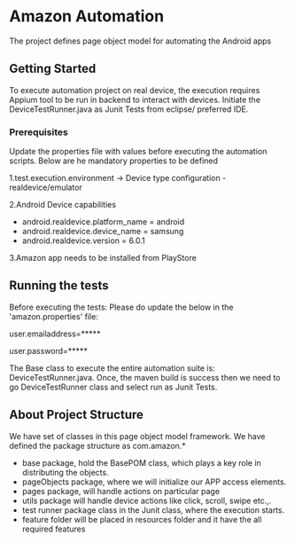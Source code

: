 # Amazon Automation

The project defines page object model for automating the Android apps

## Getting Started
To execute automation project on real device, the execution requires Appium tool to be run in backend to interact with devices. Initiate the DeviceTestRunner.java as Junit Tests from eclipse/ preferred IDE. 

### Prerequisites

Update the properties file with values before executing the automation scripts. Below are he mandatory properties to be defined

1.test.execution.environment -> Device type configuration - realdevice/emulator

2.Android Device capabilities
 * android.realdevice.platform_name = android
 * android.realdevice.device_name = samsung
 * android.realdevice.version = 6.0.1
	
3.Amazon app needs to be installed from PlayStore


## Running the tests
Before executing the tests:
Please do update the below in the 'amazon.properties' file:

user.emailaddress=*****

user.password=*****

The Base class to execute the entire automation suite is: DeviceTestRunner.java. Once, the maven build is success then we need to go DeviceTestRunner class and select run as Junit Tests.

## About Project Structure

We have set of classes in this page object model framework. We have defined the package structure as com.amazon.*
* base package, hold the BasePOM class, which plays a key role in distributing the objects.
* pageObjects package, where we will initialize our APP access elements.
* pages package, will handle actions on particular page
* utils package will handle device actions like click, scroll, swipe etc.,.
* test runner package class in the Junit class, where the execution starts.
* feature folder will be placed in resources folder and it have the all required features

